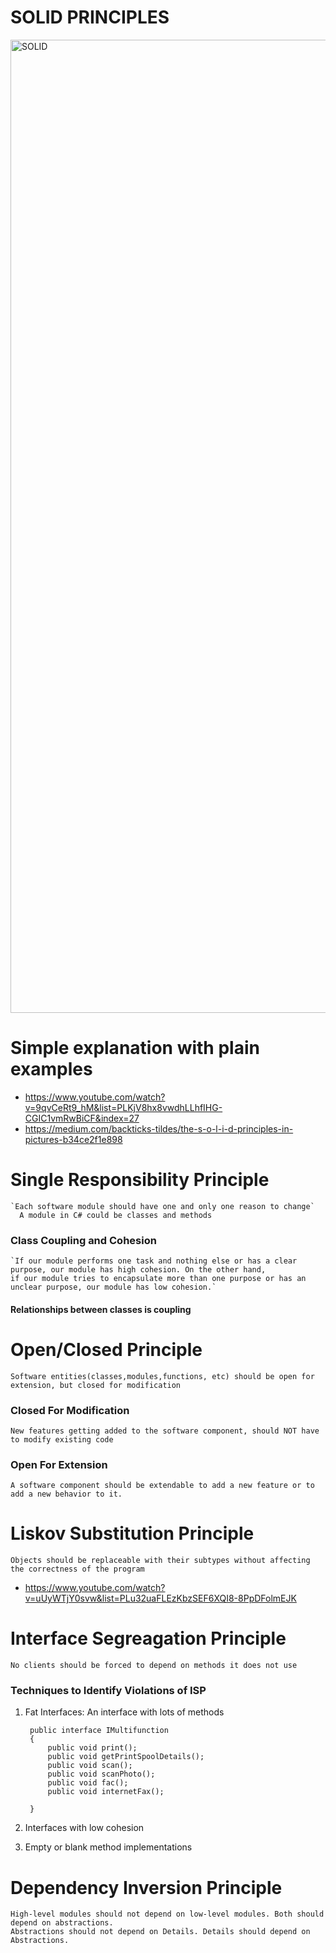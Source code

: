 # SOLID PRINCIPLES
<img width="1557" alt="SOLID" src="https://user-images.githubusercontent.com/11143215/156481834-ecd1ca25-64b9-43e3-9138-9818abf56854.PNG">



# Simple explanation with plain examples
- https://www.youtube.com/watch?v=9qvCeRt9_hM&list=PLKjV8hx8vwdhLLhfIHG-CGIC1vmRwBiCF&index=27
- https://medium.com/backticks-tildes/the-s-o-l-i-d-principles-in-pictures-b34ce2f1e898
# Single Responsibility Principle
    `Each software module should have one and only one reason to change`
      A module in C# could be classes and methods

   ### Class Coupling and Cohesion
    `If our module performs one task and nothing else or has a clear purpose, our module has high cohesion. On the other hand, 
    if our module tries to encapsulate more than one purpose or has an unclear purpose, our module has low cohesion.`
    
   #### Relationships between classes is coupling
   
# Open/Closed Principle
  `Software entities(classes,modules,functions, etc) should be open for extension, but closed for modification`
  ### Closed For Modification
    New features getting added to the software component, should NOT have to modify existing code
  
  ### Open For Extension
    A software component should be extendable to add a new feature or to add a new behavior to it.
  
# Liskov Substitution Principle
    Objects should be replaceable with their subtypes without affecting the correctness of the program
   - https://www.youtube.com/watch?v=uUyWTjY0svw&list=PLu32uaFLEzKbzSEF6XQI8-8PpDFolmEJK

# Interface Segreagation Principle
    No clients should be forced to depend on methods it does not use
    
### Techniques to Identify Violations of ISP
1. Fat Interfaces: An interface with lots of methods

        public interface IMultifunction 
        {
            public void print();
            public void getPrintSpoolDetails();
            public void scan();
            public void scanPhoto();
            public void fac();
            public void internetFax();

        }
    
2. Interfaces with low cohesion
3. Empty or blank method implementations


# Dependency Inversion Principle
    High-level modules should not depend on low-level modules. Both should depend on abstractions.
    Abstractions should not depend on Details. Details should depend on Abstractions.
 
 
   
   
